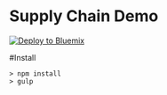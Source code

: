 # Supply Chain Demo

[![Deploy to Bluemix](https://bluemix.net/deploy/button.png)](https://bluemix.net/deploy?repository=https://github.com/mcenatie/sc-web.git)

#Install

	> npm install
	> gulp
